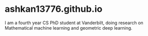 # ashkan13776.github.io
I am a fourth year CS PhD student at Vanderbilt, doing research on Mathematical machine learning and geometric deep learning.
